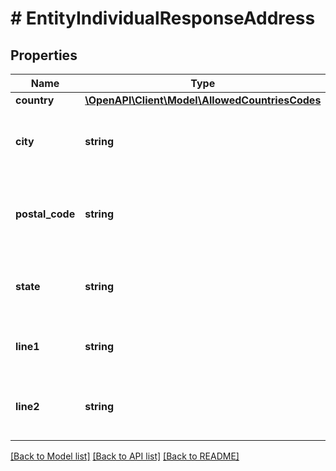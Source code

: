 # # EntityIndividualResponseAddress

## Properties

Name | Type | Description | Notes
------------ | ------------- | ------------- | -------------
**country** | [**\OpenAPI\Client\Model\AllowedCountriesCodes**](AllowedCountriesCodes.md) |  | [optional]
**city** | **string** | A city (a full name) where the entity is registered |
**postal_code** | **string** | A postal code of the address where the entity is registered |
**state** | **string** | A state in a country where the entity is registered | [optional]
**line1** | **string** | A street where the entity is registered |
**line2** | **string** | An alternative street used by the entity | [optional]

[[Back to Model list]](../../README.md#models) [[Back to API list]](../../README.md#endpoints) [[Back to README]](../../README.md)

